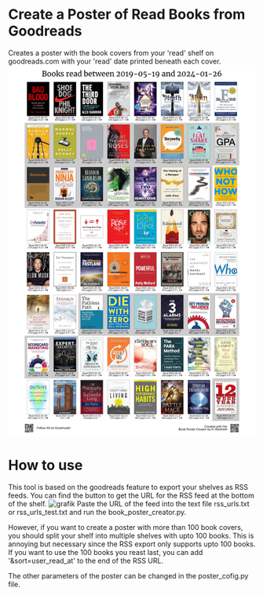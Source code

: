 # Create a Poster of Read Books from Goodreads
Creates a poster with the book covers from your 'read' shelf on goodreads.com with your 'read' date printed beneath each cover.
![grafik](https://raw.githubusercontent.com/n-roemheld/book-poster/main/poster_test.jpg)

# How to use
This tool is based on the goodreads feature to export your shelves as RSS feeds. You can find the button to get the URL for the RSS feed at the bottom of the shelf.
![grafik](https://github.com/n-roemheld/book-poster/assets/57660684/ef690191-168b-4502-9768-82c0bf69b158)
Paste the URL of the feed into the text file rss_urls.txt or rss_urls_test.txt and run the book_poster_creator.py.

However, if you want to create a poster with more than 100 book covers, you should split your shelf into multiple shelves with upto 100 books.
This is annoying but necessary since the RSS export only supports upto 100 books.
If you want to use the 100 books you reast last, you can add '&sort=user_read_at' to the end of the RSS URL.

The other parameters of the poster can be changed in the poster_cofig.py file.
